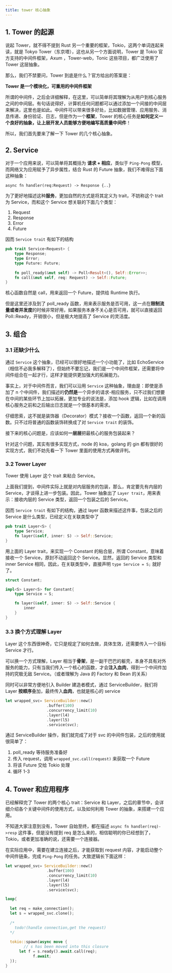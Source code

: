 ```yaml
---
title: tower 核心抽象
---
```



## 1. Tower 的起源



说起 Tower，就不得不提到 Rust 另一个重要的框架，Tokio，这两个单词连起来读，就是 Tokyo Tower（东京塔），这也从另一个方面说明，Tower 是 Tokio 官方支持的中间件框架，Axum ，Tower-web，Tonic 这些项目，都广泛使用了 Tower 这层抽象。

那么，我们不禁要问，Tower 到底是什么？官方给出的答案是：

**Tower 是一个模块化，可重用的中间件框架**



所谓的中间件，之后会详细解释，在这里，可以简单将其理解为从用户到核心服务之间的中间层。有句话说得好，计算机任何问题都可以通过添加一个间接的中间层来解决，这里也是如此。中间件可以带来很多好处，比如数据管理、应用服务、消息传递、身份验证、日志，但是作为一个**框架**，Tower 的核心任务是**如何定义一个良好的抽象，让上层开发人员能够方便地编写高质量中间件**！



所以，我们首先要来了解一下 Tower 的几个核心抽象。



## 2. Service



对于一个应用来说，可以简单将其概括为 **请求 + 相应**，类似于 `Ping-Pong` 模型，而网络又为应用赋予了异步属性，结合 Rust 的 Future 抽象，我们不难得出下面这种抽象：

`async fn handler(req:Request) -> Response {..}` 



为了更好地描述这种**服务**，更加自然的方式是将其定义为 trait，不妨称这个 trait 为 Service，而和这个 Service 想关联的下面几个类型：

1. Request 
2. Response
3. Error
4. Future



因而 `Service trait` 有如下的结构

```rust
pub trait Service<Request> {
    type Response;
    type Error;
    type Future: Future;
  
    fn poll_ready(&mut self) -> Poll<Result<(), Self::Error>>;
    fn call(&mut self, req: Request) -> Self::Future;
}
```



核心函数自然是 call，用来返回一个 Future，提供给 Runtime 执行。

但是这里还涉及到了 poll_ready 函数，用来表示服务是否可用，这一点在**限制流量或者并发度**的时候非常好用，如果服务本身不关心是否可用，就可以直接返回 Poll::Ready，开销很小，但是极大地提高了 Service 的灵活度。



## 3. 组合 



### 3.1 还缺少什么



 通过 `Service` 这个抽象，已经可以很好地描述一个小功能了，比如 EchoService（相信不必我多解释了），但始终不要忘记，我们是一个中间件框架，还需要将中间件组合在一起才行，这样才能提供更加强大的拓展能力。



事实上，对于中间件而言，我们可以沿用 `Service` 这种抽象，理由是：即使是添加了 n 个中间件，我们描述的**仍然是**一个异步的请求-相应服务，只不过我们想要在中间的某些环节上加以拓展，更加专业的说法是，添加 hook 逻辑，比如在调用核心服务之前和之后输出日志就是一个很基本的需求。



仔细思索，这不就是装饰器（Decorator）模式？接收一个函数，返回一个新的函数。只不过将普通的函数装饰转换成了对 `Service trait` 的装饰。



接下来的核心问题是，应该如何**一层层**把最核心的服务包装起来？

针对这个问题，其实有很多实现方式，node 的 koa，golang 的 gin 都有很好的实现方式，我们不妨先看一下 Tower 里面的使用方式再做评判。



### 3.2 Tower Layer



Tower 使用 Layer 这个 trait 来粘合 Service。

上面我们提到，中间件实际上就是对内层服务的包装，那么，肯定要先有内层的 Service，才谈得上进一步包装。因此，Tower 抽象出了 `Layer trait`，用来表示：接收内层的 Service 类型，返回一个包装之后的 Service。



因而 `Service trait` 有如下的结构，通过 layer 函数来描述这件事，包装之后的 Service 是什么类型，已经定义在关联类型中了

```rust
pub trait Layer<S> {
    type Service;
    fn layer(&self, inner: S) -> Self::Service;
}
```



用上面的 Layer trait，来实现一个 Constant 的粘合层，所谓 Constant，意味着接收一个 Service，原封不动返回这个 Service。显然，返回的 Service 类型和 inner Service 相同，因此，在关联类型中，直接声明 `type Service = S;` 就好了。

```rust
struct Constant;

impl<S> Layer<S> for Constant{
    type Service = S;

    fn layer(&self, inner: S) -> Self::Service {
        inner
    }
}

```



### 3.3 换个方式理解 Layer



Layer 这个东西很神奇，它只是规定了如何去做，具体生效，还需要传入一个目标 Service 才行。



可以换一个方式理解，Layer 相当于**骨架**，是一副干巴巴的躯壳，本身不具有对外服务的能力，只有当我们传入一个核心的函数，才会**注入血肉**，得到一个中间件加持的究极无敌 Service。（或者理解为 Java 的 Factory 和 Bean 的关系）



同时可以非常方便地引入 Builder 建造者模式，通过 ServiceBuilder，我们将 Layer **按顺序**叠加，最终传入**血肉**，也就是核心的 service

```rust
let wrapped_svc= ServiceBuilder::new()
                  .buffer(100)
                  .concurrency_limit(10)
                  .layer(l4)
                  .layer(l5)
                  .service(svc);
```



通过 ServiceBuilder 操作，我们就完成了对于 svc 的中间件包装，之后的使用就很简单了：

1. poll_ready 等待服务准备好
2. 传入 request，调用 `wrapped_svc.call(request)` 来获取一个 Future
3. 将该 Future 交给 Tokio 处理
4. 循环 1-3 



## 4. Tower 和应用程序



已经解释完了 Tower 的两个核心 trait：Service 和 Layer，之后的章节中，会详细介绍各个关键中间件的使用方式，以及如何利用 Tower 的抽象，来搭建一个应用。

不知道大家注意到没有，Tower 自始至终，都在描述 `async fn handler(req)->resp` 这件事，但是没有提到 req 是怎么来的，相信聪明的你已经想到了，Tokio，或者更加准确的说，还需要一个连接器。

在实际应用中，需要在建立连接之后，才能获取到 request 内容，才能启动整个中间件链条，完成 `Ping-Pong` 的任务。大致逻辑长下面这样：

```rust
let wrapped_svc= ServiceBuilder::new()
                  .buffer(100)
                  .concurrency_limit(10)
                  .layer(l4)
                  .layer(l5)
                  .service(svc);

loop{
  
  let req = make_connection();
  let s = wrapped_svc.clone();
  
  /*
  	todo!(handle connection,get the request)
  */
  
  tokio::spawn(async move {
    	// s has been moved into this closure
      let f = s.ready().await.call(req);
			f.await;
  });
}
```

